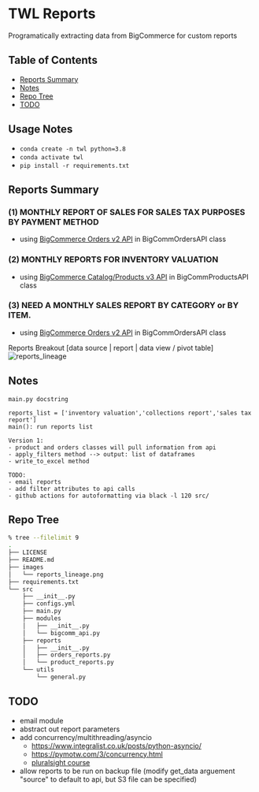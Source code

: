 # TWL Reports
Programatically extracting data from BigCommerce for custom reports

## Table of Contents
- [Reports Summary](#reports-summary)
- [Notes](#notes)
- [Repo Tree](#repo-tree)
- [TODO](#todo)

## Usage Notes
- `conda create -n twl python=3.8`
- `conda activate twl`
- `pip install -r requirements.txt`

## Reports Summary
### (1) MONTHLY REPORT OF SALES FOR SALES TAX PURPOSES BY PAYMENT METHOD
- using [BigCommerce Orders v2 API](https://developer.bigcommerce.com/api-reference/store-management/orders/orders/getallorders) in BigCommOrdersAPI class

### (2) MONTHLY REPORTS FOR INVENTORY VALUATION
- using [BigCommerce Catalog/Products v3 API](https://developer.bigcommerce.com/api-reference/store-management/catalog/products/getproducts) in BigCommProductsAPI class

### (3) NEED A MONTHLY SALES REPORT BY CATEGORY or BY ITEM.
- using [BigCommerce Orders v2 API](https://developer.bigcommerce.com/api-reference/store-management/orders/orders/getallorders) in BigCommOrdersAPI class

Reports Breakout
[data source | report | data view / pivot table]
![reports_lineage](.images/reports_lineage.png)

## Notes
```
main.py docstring

reports_list = ['inventory valuation','collections report','sales tax report']
main(): run reports list

Version 1:
- product and orders classes will pull information from api
- apply_filters method --> output: list of dataframes
- write_to_excel method

TODO:
- email reports
- add filter attributes to api calls
- github actions for autoformatting via black -l 120 src/

```

## Repo Tree
```bash
% tree --filelimit 9
.
├── LICENSE
├── README.md
├── images
│   └── reports_lineage.png
├── requirements.txt
└── src
    ├── __init__.py
    ├── configs.yml
    ├── main.py
    ├── modules
    │   ├── __init__.py
    │   └── bigcomm_api.py
    ├── reports
    │   ├── __init__.py
    │   ├── orders_reports.py
    │   └── product_reports.py
    └── utils
        └── general.py
```

## TODO
- email module
- abstract out report parameters
- add concurrency/multithreading/asyncio
    - https://www.integralist.co.uk/posts/python-asyncio/
    - https://pymotw.com/3/concurrency.html
    - [pluralsight course](https://www.pluralsight.com/courses/python-concurrency-getting-started?aid=701j0000001heIoAAI&promo=&utm_source=non_branded&utm_medium=digital_paid_search_google&utm_campaign=US_Dynamic&utm_content=&cq_cmp=175953558&gclid=CjwKCAjwndCKBhAkEiwAgSDKQWeoq-az9nEmDHwyaBrCNq-_myyUTN2WnF2rNdP5OhL8hCMMO4SXQRoC4j0QAvD_BwE#)
- allow reports to be run on backup file (modify get_data arguement "source" to default to api, but S3 file can be specified)